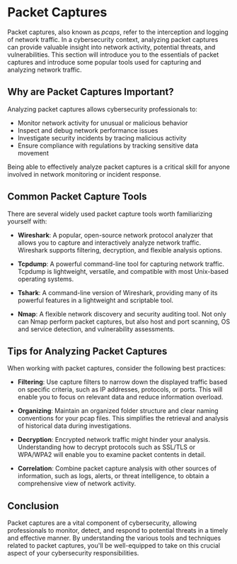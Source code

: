 # Packet Captures

Packet captures, also known as _pcaps_, refer to the interception and logging of network traffic. In a cybersecurity context, analyzing packet captures can provide valuable insight into network activity, potential threats, and vulnerabilities. This section will introduce you to the essentials of packet captures and introduce some popular tools used for capturing and analyzing network traffic.

## Why are Packet Captures Important?

Analyzing packet captures allows cybersecurity professionals to:

- Monitor network activity for unusual or malicious behavior
- Inspect and debug network performance issues
- Investigate security incidents by tracing malicious activity
- Ensure compliance with regulations by tracking sensitive data movement

Being able to effectively analyze packet captures is a critical skill for anyone involved in network monitoring or incident response.

## Common Packet Capture Tools

There are several widely used packet capture tools worth familiarizing yourself with:

- **Wireshark**: A popular, open-source network protocol analyzer that allows you to capture and interactively analyze network traffic. Wireshark supports filtering, decryption, and flexible analysis options.

- **Tcpdump**: A powerful command-line tool for capturing network traffic. Tcpdump is lightweight, versatile, and compatible with most Unix-based operating systems.

- **Tshark**: A command-line version of Wireshark, providing many of its powerful features in a lightweight and scriptable tool.

- **Nmap**: A flexible network discovery and security auditing tool. Not only can Nmap perform packet captures, but also host and port scanning, OS and service detection, and vulnerability assessments.

## Tips for Analyzing Packet Captures

When working with packet captures, consider the following best practices:

- **Filtering**: Use capture filters to narrow down the displayed traffic based on specific criteria, such as IP addresses, protocols, or ports. This will enable you to focus on relevant data and reduce information overload.

- **Organizing**: Maintain an organized folder structure and clear naming conventions for your pcap files. This simplifies the retrieval and analysis of historical data during investigations.

- **Decryption**: Encrypted network traffic might hinder your analysis. Understanding how to decrypt protocols such as SSL/TLS or WPA/WPA2 will enable you to examine packet contents in detail.

- **Correlation**: Combine packet capture analysis with other sources of information, such as logs, alerts, or threat intelligence, to obtain a comprehensive view of network activity.

## Conclusion

Packet captures are a vital component of cybersecurity, allowing professionals to monitor, detect, and respond to potential threats in a timely and effective manner. By understanding the various tools and techniques related to packet captures, you'll be well-equipped to take on this crucial aspect of your cybersecurity responsibilities.
